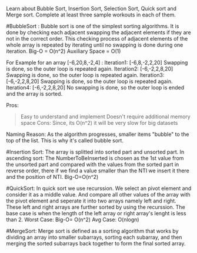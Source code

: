 Learn about Bubble Sort, Insertion Sort, Selection Sort,
Quick sort and Merge sort. Complete at least three sample workouts in each of them.

#BubbleSort :
Bubble sort is one of the simplest sorting algorithms.
It is done by checking each adjacent swapping the adjacent elements if they are not in the correct order.
This checking process of adjacent elements of the whole array is repeated by iterating until
no swapping is done during one iteration.
Big-O = O(n^2)
Auxiliary Space = O(1)

For Example for an array [-6,20,8,-2,4] :
Iteration1:
[-6,8,-2,2,20] Swapping is done, so the outer loop is repeated again.
Iteration2:
[-6,-2,2,8,20] Swapping is done, so the outer loop is repeated again.
Iteration3:
[-6,-2,2,8,20] Swapping is done, so the outer loop is repeated again.
Iteration4:
[-6,-2,2,8,20] No swapping is done, so the outer loop is ended and the array is sorted.

Pros:
>Easy to understand and implement
>Doesn't require additional memory space
Cons:
>Since, its O(n^2) it will be very slow for big datasets

Naming Reason: As the algorithm progresses, smaller items "bubble" to the top of the list. This is why it's called bubble sort.

#Insertion Sort:
The array is splitted into sorted part and unsorted part.
In ascending sort: The NumberToBeInserted is chosen as the 1st value from the unsorted part and compared with the values from
the sorted part in reverse order, there if we find a value smaller than the NTI we insert it there and the position of NTI.
Big-O=O(n^2)

#QuickSort:
In quick sort we use recurssion. We select an pivot element and consider it as a middle value. And compare all other values of the
array with the pivot element and seperate it into two arrays namely left and right. These left and right arrays are further sorted
by using the recurssion. The base case is when the length of the left array or right array's lenght is less than 2.
Worst Case: Big-O= O(n^2) 
Avg Case: O(nlogn)


#MergeSort:
Merge sort is defined as a sorting algorithm that works by dividing an array into smaller subarrays, sorting each subarray,
and then merging the sorted subarrays back together to form the final sorted array.